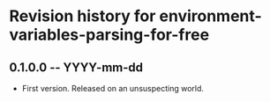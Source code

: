 # Revision history for environment-variables-parsing-for-free

## 0.1.0.0 -- YYYY-mm-dd

* First version. Released on an unsuspecting world.
